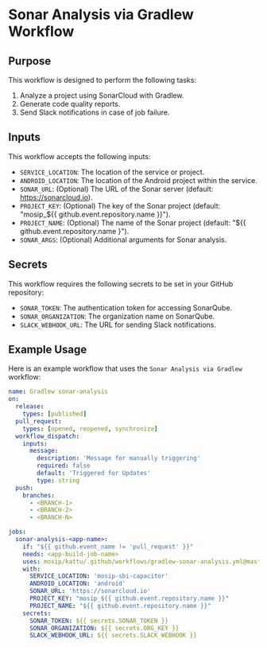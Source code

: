 # Sonar Analysis via Gradlew Workflow

## Purpose

This workflow is designed to perform the following tasks:
1. Analyze a project using SonarCloud with Gradlew.
2. Generate code quality reports.
3. Send Slack notifications in case of job failure.

## Inputs

This workflow accepts the following inputs:
- `SERVICE_LOCATION`: The location of the service or project.
- `ANDROID_LOCATION`: The location of the Android project within the service.
- `SONAR_URL`: (Optional) The URL of the Sonar server (default: https://sonarcloud.io).
- `PROJECT_KEY`: (Optional) The key of the Sonar project (default: "mosip_${{ github.event.repository.name }}").
- `PROJECT_NAME`: (Optional) The name of the Sonar project (default: "${{ github.event.repository.name }").
- `SONAR_ARGS`: (Optional) Additional arguments for Sonar analysis.

## Secrets

This workflow requires the following secrets to be set in your GitHub repository:
- `SONAR_TOKEN`: The authentication token for accessing SonarQube.
- `SONAR_ORGANIZATION`: The organization name on SonarQube.
- `SLACK_WEBHOOK_URL`: The URL for sending Slack notifications.

## Example Usage

Here is an example workflow that uses the `Sonar Analysis via Gradlew` workflow:
```yaml
name: Gradlew sonar-analysis
on:
  release:
    types: [published]
  pull_request:
    types: [opened, reopened, synchronize]
  workflow_dispatch:
    inputs:
      message:
        description: 'Message for manually triggering'
        required: false
        default: 'Triggered for Updates'
        type: string
  push:
    branches:
      - <BRANCH-1>
      - <BRANCH-2>
      - <BRANCH-N>

jobs:
  sonar-analysis-<app-name>:
    if: "${{ github.event_name != 'pull_request' }}"
    needs: <app-build-job-name>
    uses: mosip/kattu/.github/workflows/gradlew-sonar-analysis.yml@master
    with:
      SERVICE_LOCATION: 'mosip-sbi-capacitor'
      ANDROID_LOCATION: 'android'
      SONAR_URL: 'https://sonarcloud.io'
      PROJECT_KEY: "mosip_${{ github.event.repository.name }}"
      PROJECT_NAME: "${{ github.event.repository.name }}"
    secrets:
      SONAR_TOKEN: ${{ secrets.SONAR_TOKEN }}
      SONAR_ORGANIZATION: ${{ secrets.ORG_KEY }}
      SLACK_WEBHOOK_URL: ${{ secrets.SLACK_WEBHOOK }}
```